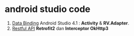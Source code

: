 # android studio code
1.  [Data Binding](https://github.com/fmhrs/android-studio-code/tree/master/view%20binding) Android Studio 4.1 : **Activity** & **RV.Adapter**.
2.  [Restful API](https://github.com/fmhrs/android-studio-code/tree/master/retrofit2%20%26%20interceptor%20okhttp3) **Retrofit2** dan **Interceptor OkHttp3**
